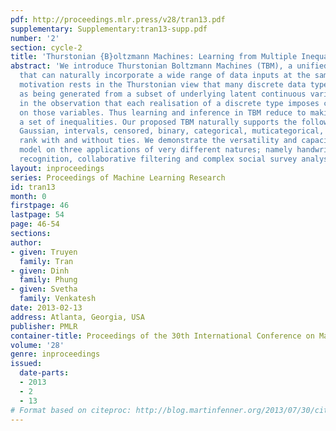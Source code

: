 ```yaml
---
pdf: http://proceedings.mlr.press/v28/tran13.pdf
supplementary: Supplementary:tran13-supp.pdf
number: '2'
section: cycle-2
title: 'Thurstonian {B}oltzmann Machines: Learning from Multiple Inequalities'
abstract: 'We introduce Thurstonian Boltzmann Machines (TBM), a unified architecture
  that can naturally incorporate a wide range of data inputs at the same time. Our
  motivation rests in the Thurstonian view that many discrete data types can be considered
  as being generated from a subset of underlying latent continuous variables, and
  in the observation that each realisation of a discrete type imposes certain inequalities
  on those variables. Thus learning and inference in TBM reduce to making sense of
  a set of inequalities. Our proposed TBM naturally supports the following types:
  Gaussian, intervals, censored, binary, categorical, muticategorical, ordinal, (in)-complete
  rank with and without ties. We demonstrate the versatility and capacity of the proposed
  model on three applications of very different natures; namely handwritten digit
  recognition, collaborative filtering and complex social survey analysis.'
layout: inproceedings
series: Proceedings of Machine Learning Research
id: tran13
month: 0
firstpage: 46
lastpage: 54
page: 46-54
sections: 
author:
- given: Truyen
  family: Tran
- given: Dinh
  family: Phung
- given: Svetha
  family: Venkatesh
date: 2013-02-13
address: Atlanta, Georgia, USA
publisher: PMLR
container-title: Proceedings of the 30th International Conference on Machine Learning
volume: '28'
genre: inproceedings
issued:
  date-parts:
  - 2013
  - 2
  - 13
# Format based on citeproc: http://blog.martinfenner.org/2013/07/30/citeproc-yaml-for-bibliographies/
---
```

